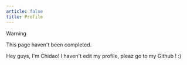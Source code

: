 ```yaml
---
article: false
title: Profile
---
```



> [!warning]
> This page haven't been completed.

Hey guys, I'm Chidao!
I haven't edit my profile, pleaz go to my Github ! :)
